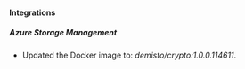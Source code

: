 
#### Integrations

##### Azure Storage Management

- Updated the Docker image to: *demisto/crypto:1.0.0.114611*.
